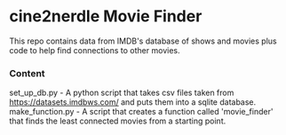 # cine2nerdle Movie Finder
This repo contains data from IMDB's database of shows and movies plus code to help find connections to other movies. 

### Content
set_up_db.py - A python script that takes csv files taken from https://datasets.imdbws.com/ and puts them into a sqlite database. 
make_function.py - A script that creates a function called 'movie_finder' that finds the least connected movies from a starting point. 
